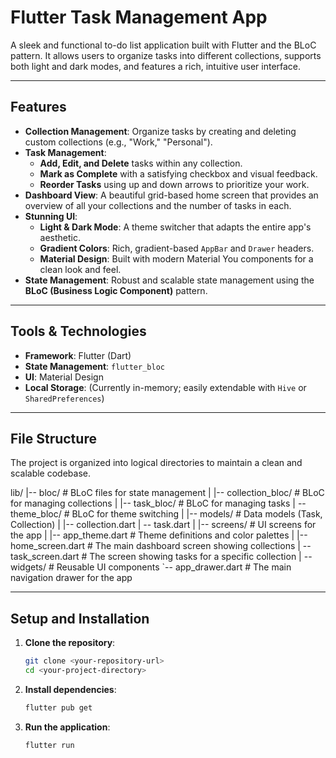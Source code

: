 # Flutter Task Management App

A sleek and functional to-do list application built with Flutter and the BLoC pattern. It allows users to organize tasks into different collections, supports both light and dark modes, and features a rich, intuitive user interface.

---

## Features

- **Collection Management**: Organize tasks by creating and deleting custom collections (e.g., "Work," "Personal").
- **Task Management**:
    - **Add, Edit, and Delete** tasks within any collection.
    - **Mark as Complete** with a satisfying checkbox and visual feedback.
    - **Reorder Tasks** using up and down arrows to prioritize your work.
- **Dashboard View**: A beautiful grid-based home screen that provides an overview of all your collections and the number of tasks in each.
- **Stunning UI**:
    - **Light & Dark Mode**: A theme switcher that adapts the entire app's aesthetic.
    - **Gradient Colors**: Rich, gradient-based `AppBar` and `Drawer` headers.
    - **Material Design**: Built with modern Material You components for a clean look and feel.
- **State Management**: Robust and scalable state management using the **BLoC (Business Logic Component)** pattern.

---

## Tools & Technologies

- **Framework**: Flutter (Dart)
- **State Management**: `flutter_bloc`
- **UI**: Material Design
- **Local Storage**: (Currently in-memory; easily extendable with `Hive` or `SharedPreferences`)

---

## File Structure

The project is organized into logical directories to maintain a clean and scalable codebase.

lib/
|-- bloc/                 # BLoC files for state management
|   |-- collection_bloc/    # BLoC for managing collections
|   |-- task_bloc/          # BLoC for managing tasks
|   -- theme_bloc/         # BLoC for theme switching | |-- models/               # Data models (Task, Collection) |   |-- collection.dart |   -- task.dart
|
|-- screens/              # UI screens for the app
|   |-- app_theme.dart      # Theme definitions and color palettes
|   |-- home_screen.dart    # The main dashboard screen showing collections
|   -- task_screen.dart    # The screen showing tasks for a specific collection | -- widgets/              # Reusable UI components
`-- app_drawer.dart     # The main navigation drawer for the app

---

## Setup and Installation

1.  **Clone the repository**:
    ```sh
    git clone <your-repository-url>
    cd <your-project-directory>
    ```

2.  **Install dependencies**:
    ```sh
    flutter pub get
    ```

3.  **Run the application**:
    ```sh
    flutter run
    ```
